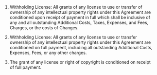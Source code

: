 1. Withholding License: All grants of any license to use or transfer of ownership of any intellectual property rights under this Agreement are conditioned upon receipt of payment in full which shall be inclusive of any and all outstanding Additional Costs, Taxes, Expenses, and Fees, Charges, or the costs of Changes.

2. Withholding License: All grants of any license to use or transfer ownership of any intellectual property rights under this Agreement are conditioned on full payment, including all outstanding Additional Costs, Expenses, Fees, or any other charges.

3. The grant of any license or right of copyright is conditioned on receipt of full payment.